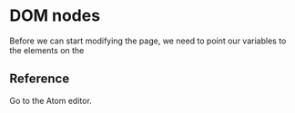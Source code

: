 # DOM nodes

Before we can start modifying the page, we need to point our variables to the elements on the 

## Reference

Go to the Atom editor.
